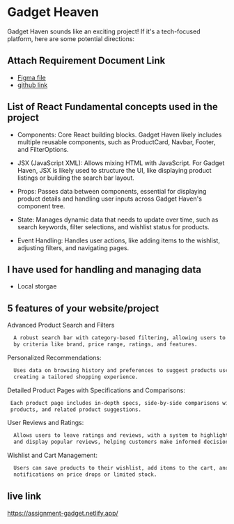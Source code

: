 
# Gadget Heaven

Gadget Haven sounds like an exciting project! If it's a tech-focused platform, here are some potential directions:


## Attach Requirement Document Link

 - [Figma file](https://www.figma.com/design/qr7hizhQyfmitEimBC6blK/Assignment-8?node-id=0-1)
 - [github link](https://github.com/programming-hero-web-course-4/b10a8-gadget-heaven-radsasad)



## List of React Fundamental concepts used in the project



- Components: Core React building blocks. Gadget Haven likely includes multiple reusable components, such as ProductCard, Navbar, Footer, and FilterOptions.

- JSX (JavaScript XML): Allows mixing HTML with JavaScript. For Gadget Haven, JSX is likely used to structure the UI, like displaying product listings or building the search bar layout.

- Props: Passes data between components, essential for displaying product details and handling user inputs across Gadget Haven's component tree.

- State: Manages dynamic data that needs to update over time, such as search keywords, filter selections, and wishlist status for products.

- Event Handling: Handles user actions, like adding items to the wishlist, adjusting filters, and navigating pages.
## I have used for handling and managing data

- Local storgae



## 5 features of your website/project

Advanced Product Search and Filters

```bash
  A robust search bar with category-based filtering, allowing users to narrow down gadgets 
  by criteria like brand, price range, ratings, and features.
```

Personalized Recommendations:

```bash
  Uses data on browsing history and preferences to suggest products users may like, 
  creating a tailored shopping experience.
```

Detailed Product Pages with Specifications and Comparisons:

```bash
 Each product page includes in-depth specs, side-by-side comparisons with similar 
 products, and related product suggestions.
```

User Reviews and Ratings: 

```bash
  Allows users to leave ratings and reviews, with a system to highlight verified buyers 
  and display popular reviews, helping customers make informed decisions.
```

Wishlist and Cart Management: 
```bash
  Users can save products to their wishlist, add items to the cart, and receive 
  notifications on price drops or limited stock.
```


## live link

https://assignment-gadget.netlify.app/

